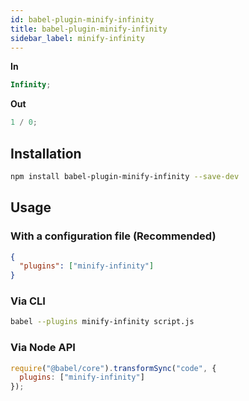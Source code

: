 ```yaml
---
id: babel-plugin-minify-infinity
title: babel-plugin-minify-infinity
sidebar_label: minify-infinity
---
```


**In**

```javascript
Infinity;
```

**Out**

```javascript
1 / 0;
```

## Installation

```sh
npm install babel-plugin-minify-infinity --save-dev
```

## Usage

### With a configuration file (Recommended)

```json
{
  "plugins": ["minify-infinity"]
}
```

### Via CLI

```sh
babel --plugins minify-infinity script.js
```

### Via Node API

```javascript
require("@babel/core").transformSync("code", {
  plugins: ["minify-infinity"]
});
```

